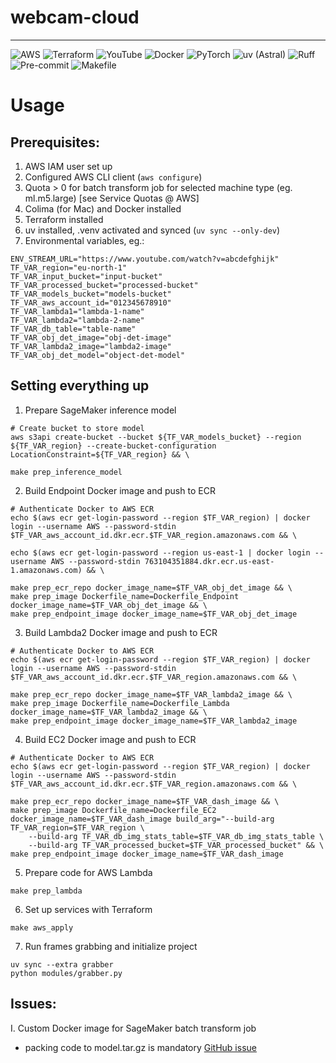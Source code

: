 # webcam-cloud
---
![AWS](https://img.shields.io/badge/cloud-AWS-FF9900?logo=amazon-aws&logoColor=white)
![Terraform](https://img.shields.io/badge/IaC-Terraform-623CE4?logo=terraform&logoColor=white)
![YouTube](https://img.shields.io/badge/Stream%20from-YouTube-red?logo=youtube&logoColor=white)
![Docker](https://img.shields.io/badge/Container-Docker-2496ED?logo=docker&logoColor=white)
![PyTorch](https://img.shields.io/badge/ML-PyTorch-EE4C2C?logo=pytorch&logoColor=white)
![uv (Astral)](https://img.shields.io/badge/Package%20Manager-uv-0095FF?logo=python&logoColor=white)
![Ruff](https://img.shields.io/badge/linter-ruff-007ACC?logo=python&logoColor=white)
![Pre-commit](https://img.shields.io/badge/linter-pre--commit-FE6F6F)
![Makefile](https://img.shields.io/badge/build-Makefile-6E6E6E)

# Usage

## Prerequisites:

1. AWS IAM user set up
2. Configured AWS CLI client (```aws configure```)
3. Quota > 0 for batch transform job for selected machine type (eg. ml.m5.large) [see Service Quotas @ AWS]
4. Colima (for Mac) and Docker installed
5. Terraform installed
6. uv installed, .venv activated and synced (```uv sync --only-dev```)
7. Environmental variables, eg.:

```
ENV_STREAM_URL="https://www.youtube.com/watch?v=abcdefghijk"
TF_VAR_region="eu-north-1"
TF_VAR_input_bucket="input-bucket"
TF_VAR_processed_bucket="processed-bucket"
TF_VAR_models_bucket="models-bucket"
TF_VAR_aws_account_id="012345678910"
TF_VAR_lambda1="lambda-1-name"
TF_VAR_lambda2="lambda-2-name"
TF_VAR_db_table="table-name"
TF_VAR_obj_det_image="obj-det-image"
TF_VAR_lambda2_image="lambda2-image"
TF_VAR_obj_det_model="object-det-model"
```


## Setting everything up

1. Prepare SageMaker inference model
```
# Create bucket to store model
aws s3api create-bucket --bucket ${TF_VAR_models_bucket} --region ${TF_VAR_region} --create-bucket-configuration LocationConstraint=${TF_VAR_region} && \

make prep_inference_model
```

2. Build Endpoint Docker image and push to ECR
```
# Authenticate Docker to AWS ECR
echo $(aws ecr get-login-password --region $TF_VAR_region) | docker login --username AWS --password-stdin $TF_VAR_aws_account_id.dkr.ecr.$TF_VAR_region.amazonaws.com && \  

echo $(aws ecr get-login-password --region us-east-1 | docker login --username AWS --password-stdin 763104351884.dkr.ecr.us-east-1.amazonaws.com) && \  

make prep_ecr_repo docker_image_name=$TF_VAR_obj_det_image && \
make prep_image Dockerfile_name=Dockerfile_Endpoint docker_image_name=$TF_VAR_obj_det_image && \
make prep_endpoint_image docker_image_name=$TF_VAR_obj_det_image
```

3. Build Lambda2 Docker image and push to ECR
```
# Authenticate Docker to AWS ECR
echo $(aws ecr get-login-password --region $TF_VAR_region) | docker login --username AWS --password-stdin $TF_VAR_aws_account_id.dkr.ecr.$TF_VAR_region.amazonaws.com && \  

make prep_ecr_repo docker_image_name=$TF_VAR_lambda2_image && \
make prep_image Dockerfile_name=Dockerfile_Lambda docker_image_name=$TF_VAR_lambda2_image && \
make prep_endpoint_image docker_image_name=$TF_VAR_lambda2_image
```

4. Build EC2 Docker image and push to ECR
```
# Authenticate Docker to AWS ECR
echo $(aws ecr get-login-password --region $TF_VAR_region) | docker login --username AWS --password-stdin $TF_VAR_aws_account_id.dkr.ecr.$TF_VAR_region.amazonaws.com && \  

make prep_ecr_repo docker_image_name=$TF_VAR_dash_image && \
make prep_image Dockerfile_name=Dockerfile_EC2 docker_image_name=$TF_VAR_dash_image build_arg="--build-arg TF_VAR_region=$TF_VAR_region \
    --build-arg TF_VAR_db_img_stats_table=$TF_VAR_db_img_stats_table \
    --build-arg TF_VAR_processed_bucket=$TF_VAR_processed_bucket" && \
make prep_endpoint_image docker_image_name=$TF_VAR_dash_image
```

5. Prepare code for AWS Lambda
```
make prep_lambda
```

6. Set up services with Terraform
```
make aws_apply
```

7. Run frames grabbing and initialize project
```
uv sync --extra grabber
python modules/grabber.py
```

Issues:
---
I. Custom Docker image for SageMaker batch transform job
 - packing code to model.tar.gz is mandatory [GitHub issue](https://github.com/aws/sagemaker-pytorch-inference-toolkit/issues/61#issuecomment-665980501)
